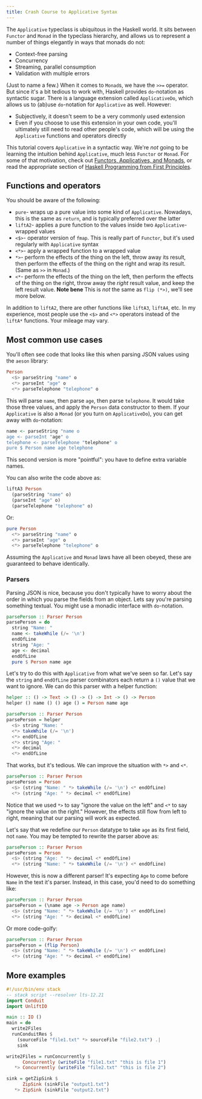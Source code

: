 ```yaml
---
title: Crash Course to Applicative Syntax
---
```


The `Applicative` typeclass is ubiquitous in the Haskell world. It
sits between `Functor` and `Monad` in the typeclass hierarchy, and
allows us to represent a number of things elegantly in ways that
monads do not:

* Context-free parsing
* Concurrency
* Streaming, parallel consumption
* Validation with multiple errors

(Just to name a few.) When it comes to `Monad`s, we have the `>>=`
operator. But since it's a bit tedious to work with, Haskell provides
`do`-notation as syntactic sugar. There is a language extension called
`ApplicativeDo`, which allows us to (ab)use `do`-notation for
`Applicative` as well. However:

* Subjectively, it doesn't seem to be a very commonly used extension
* Even if you choose to use this extension in your own code, you'll
  ultimately still need to read other people's code, which will be
  using the `Applicative` functions and operators directly

This tutorial covers `Applicative` in a syntactic way. We're _not_
going to be learning the intuition behind `Applicative`, much less
`Functor` or `Monad`. For some of that motivation, check out
[Functors, Applicatives, and
Monads](https://www.snoyman.com/blog/2017/01/functors-applicatives-and-monads),
or read the appropriate section of [Haskell Programming from First
Principles](http://haskellbook.com).

## Functions and operators

You should be aware of the following:


* `pure`- wraps up a pure value into some kind of
  `Applicative`. Nowadays, this is the same as `return`, and is
  typically preferred over the latter
* `liftA2`- applies a pure function to the values inside two `Applicative`-wrapped values
* `<$>`- operator version of `fmap`. This is really part of `Functor`,
  but it's used regularly with `Applicative` syntax
* `<*>`- apply a wrapped function to a wrapped value
* `*>`- perform the effects of the thing on the left, throw away its
  result, then perform the effects of the thing on the right and wrap
  its result. (Same as `>>` in `Monad`.)
* `<*`- perform the effects of the thing on the left, then perform the
  effects of the thing on the right, throw away the _right_ result
  value, and keep the left result value. **Note bene** This is _not_
  the same as `flip (*>)`, we'll see more below.

In addition to `liftA2`, there are other functions like `liftA3`,
`liftA4`, etc. In my experience, most people use the `<$>` and `<*>`
operators instead of the `liftA*` functions. Your mileage may vary.

## Most common use cases

You'll often see code that looks like this when parsing JSON values
using the `aeson` library:

```haskell
Person
  <$> parseString "name" o
  <*> parseInt "age" o
  <*> parseTelephone "telephone" o
```

This will parse `name`, then parse `age`, then parse `telephone`. It
would take those three values, and apply the `Person` data constructor
to them. If your `Applicative` is also a `Monad` (or you turn on
`ApplicativeDo`), you can get away with `do`-notation:

```haskell
name <- parseString "name o
age <- parseInt "age" o
telephone <- parseTelephone "telephone" o
pure $ Person name age telephone
```

This second version is more "pointful": you have to define extra
variable names.

You can also write the code above as:

```haskell
liftA3 Person
  (parseString "name" o)
  (parseInt "age" o)
  (parseTelephone "telephone" o)
```

Or:

```haskell
pure Person
  <*> parseString "name" o
  <*> parseInt "age" o
  <*> parseTelephone "telephone" o
```

Assuming the `Applicative` and `Monad` laws have all been obeyed,
these are guaranteed to behave identically.

### Parsers

Parsing JSON is nice, because you don't typically have to worry about
the order in which you parse the fields from an object. Lets say
you're parsing something textual. You might use a monadic interface
with `do`-notation.

```haskell
parsePerson :: Parser Person
parsePerson = do
  string "Name: "
  name <- takeWhile (/= '\n')
  endOfLine
  string "Age: "
  age <- decimal
  endOfLine
  pure $ Person name age
```

Let's try to do this with `Applicative` from what we've seen so
far. Let's say the `string` and `endOfLine` parser combinators each
return a `()` value that we want to ignore. We can do this parser with
a helper function:

```haskell
helper :: () -> Text -> () -> () -> Int -> () -> Person
helper () name () () age () = Person name age

parsePerson :: Parser Person
parsePerson = helper
  <$> string "Name: "
  <*> takeWhile (/= '\n')
  <*> endOfLine
  <*> string "Age: "
  <*> decimal
  <*> endOfLine
```

That works, but it's tedious. We can improve the situation with `*>`
and `<*`.

```haskell
parsePerson :: Parser Person
parsePerson = Person
  <$> (string "Name: " *> takeWhile (/= '\n') <* endOfLine)
  <*> (string "Age: " *> decimal <* endOfLine)
```

Notice that we used `*>` to say "ignore the value on the left" and
`<*` to say "ignore the value on the right." However, the effects
still flow from left to right, meaning that our parsing will work as
expected.

Let's say that we redefine our `Person` datatype to take `age` as its
first field, not `name`. You may be tempted to rewrite the parser
above as:

```haskell
parsePerson :: Parser Person
parsePerson = Person
  <$> (string "Age: " *> decimal <* endOfLine)
  <*> (string "Name: " *> takeWhile (/= '\n') <* endOfLine)
```

However, this is now a different parser! It's expecting `Age` to come
before `Name` in the text it's parser. Instead, in this case, you'd
need to do something like:

```haskell
parsePerson :: Parser Person
parsePerson = (\name age -> Person age name)
  <$> (string "Name: " *> takeWhile (/= '\n') <* endOfLine)
  <*> (string "Age: " *> decimal <* endOfLine)
```

Or more code-golfy:

```haskell
parsePerson :: Parser Person
parsePerson = (flip Person)
  <$> (string "Name: " *> takeWhile (/= '\n') <* endOfLine)
  <*> (string "Age: " *> decimal <* endOfLine)
```

## More examples

```haskell
#!/usr/bin/env stack
-- stack script --resolver lts-12.21
import Conduit
import UnliftIO

main :: IO ()
main = do
  write2Files
  runConduitRes $
    (sourceFile "file1.txt" *> sourceFile "file2.txt") .|
    sink

write2Files = runConcurrently $
      Concurrently (writeFile "file1.txt" "this is file 1")
   *> Concurrently (writeFile "file2.txt" "this is file 2")

sink = getZipSink $
      ZipSink (sinkFile "output1.txt")
   *> ZipSink (sinkFile "output2.txt")
```

